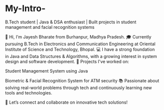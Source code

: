# My-Intro-
B.Tech student | Java &amp; DSA enthusiast | Built projects in student management and facial recognition systems

👋 Hi, I'm Jayesh Bharate from Burhanpur, Madhya Pradesh.
🎓 Currently pursuing B.Tech in Electronics and Communication Engineering at Oriental Institute of Science and Technology, Bhopal.
💻 I have a strong foundation in Java and Data Structures & Algorithms, with a growing interest in system design and software development.
🚀 Projects I've worked on:

Student Management System using Java

Biometric & Facial Recognition System for ATM security
📚 Passionate about solving real-world problems through tech and continuously learning new tools and technologies.

🔗 Let’s connect and collaborate on innovative tech solutions!
